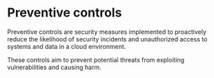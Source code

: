 # Preventive controls

Preventive controls are security measures implemented to proactively reduce the likelihood of security incidents and unauthorized access to systems and data in a cloud environment. 

These controls aim to prevent potential threats from exploiting vulnerabilities and causing harm. 